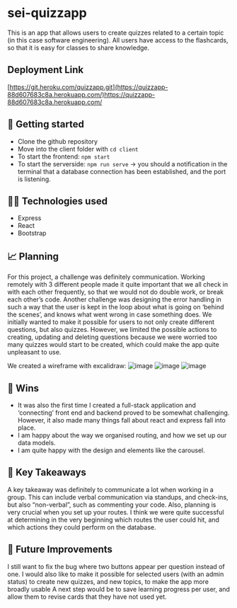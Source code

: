 # sei-quizzapp

This is an app that allows users to create quizzes related to a certain topic (in this case software engineering). All users have access to the flashcards, so that it is easy for classes to share knowledge. 

## Deployment Link
[https://git.heroku.com/quizzapp.git](https://quizzapp-88d607683c8a.herokuapp.com/)https://quizzapp-88d607683c8a.herokuapp.com/


## 🚀 Getting started  
- Clone the github repository
- Move into the client folder with ```cd client```
- To start the frontend: ```npm start```
- To start the serverside: ```npm run serve```
  → you should a notification in the terminal that a database connection has been established, and the port is listening.


## 👩‍💻 Technologies used
- Express
- React
- Bootstrap

## 📈 Planning
For this project, a challenge was definitely communication. Working remotely with 3 different people made it quite important that we all check in with each other frequently, so that we would not do double work, or break each other’s code. 
Another challenge was designing the error handling in such a way that the user is kept in the loop about what is going on ‘behind the scenes’, and knows what went wrong in case something does. 
We initially wanted to make it possible for users to not only create different questions, but also quizzes. However, we limited the possible actions to creating, updating and deleting questions because we were worried too many quizzes would start to be created, which could make the app quite unpleasant to use. 

We created a wireframe with excalidraw: 
![image](https://github.com/NLie2/sei-quizzapp/assets/99728936/f1a659d1-5954-4f5c-b734-1e663d255997)
![image](https://github.com/NLie2/sei-quizzapp/assets/99728936/b8be9a60-4f1f-4714-a2bb-319db079390e)
![image](https://github.com/NLie2/sei-quizzapp/assets/99728936/f325109e-393e-4522-b410-ee406a96bf2a)


## 💪 Wins
- It was also the first time I created a full-stack application and ‘connecting’ front end and backend proved to be somewhat challenging. However, it also made many things fall about react and express fall into place.
- I am happy about the way we organised routing, and how we set up our data models.
- I am quite happy with the design and elements like the carousel.


## 🔑 Key Takeaways
A key takeaway was definitely to communicate a lot when working in a group. This can include verbal communication via standups, and check-ins, but also “non-verbal”, such as commenting your code. 
Also, planning is very crucial when you set up your routes. I think we were quite successful at determining in the very beginning which routes the user could hit, and which actions they could perform on the database. 

## 🔮 Future Improvements
I still want to fix the bug where two buttons appear per question instead of one. 
I would also like to make it possible for selected users (with an admin status) to create new quizzes, and new topics, to make the app more broadly usable
A next step would be to save learning progress per user, and allow them to revise cards that they have not used yet. 



